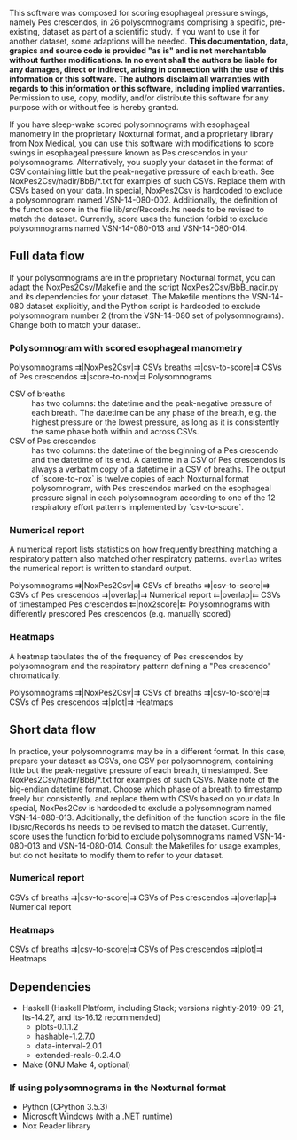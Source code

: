 This software was composed for scoring esophageal pressure swings, namely Pes crescendos, in 26 polysomnograms comprising a specific, pre-existing, dataset as part of a scientific study. If you want to use it for another dataset, some adaptions will be needed. **This documentation, data, grapics and source code is provided "as is" and is not merchantable without further modifications. In no event shall the authors be liable for any damages, direct or indirect, arising in connection with the use of this information or this software. The authors disclaim all warranties with regards to this information or this software, including implied warranties.** Permission to use, copy, modify, and/or distribute this software for any purpose with or without fee is hereby granted.

If you have sleep-wake scored polysomnograms with esophageal manometry in the proprietary Noxturnal format, and a proprietary library from Nox Medical, you can use this software with modifications to score swings in esophageal pressure known as Pes crescendos in your polysomnograms. Alternatively, you supply your dataset in the format of CSV containing little but the peak-negative pressure of each breath. See NoxPes2Csv/nadir/BbB/\*.txt for examples of such CSVs. Replace them with CSVs based on your data. In special, NoxPes2Csv is hardcoded to exclude a polysomnogram named VSN-14-080-002. Additionally, the definition of the function score in the file lib/src/Records.hs needs to be revised to match the dataset. Currently, score uses the function forbid to exclude polysomnograms named VSN-14-080-013 and VSN-14-080-014.

Full data flow
---
If your polysomnograms are in the proprietary Noxturnal format, you can adapt the NoxPes2Csv/Makefile and the script NoxPes2Csv/BbB_nadir.py and its dependencies for your dataset. The Makefile mentions the VSN-14-080 dataset explicitly, and the Python script is hardcoded to exclude polysomnogram number 2 (from the VSN-14-080 set of polysomnograms). Change both to match your dataset.

### Polysomnogram with scored esophageal manometry
Polysomnograms ⇉|NoxPes2Csv|⇉ CSVs breaths ⇉|csv-to-score|⇉ CSVs of Pes crescendos ⇉|score-to-nox|⇉ Polysomnograms
<dl>
  <dt>CSV of breaths</dt><dd> has two columns: the datetime and the peak-negative pressure of each breath. The datetime can be any phase of the breath, e.g. the highest pressure or the lowest pressure, as long as it is consistently the same phase both within and across CSVs.
  <dt>CSV of Pes crescendos</dt><dd> has two columns: the datetime of the beginning of a Pes crescendo and the datetime of its end. A datetime in a CSV of Pes crescendos is always a verbatim copy of a datetime in a CSV of breaths. The output of `score-to-nox` is twelve copies of each Noxturnal format polysomnogram, with Pes crescendos marked on the esophageal pressure signal in each polysomnogram according to one of the 12 respiratory effort patterns implemented by `csv-to-score`.</dd>
</dl>

### Numerical report
A numerical report lists statistics on how frequently breathing matching a respiratory pattern also matched other respiratory patterns. `overlap` writes the numerical report is written to standard output.

Polysomnograms ⇉|NoxPes2Csv|⇉ CSVs of breaths ⇉|csv-to-score|⇉ CSVs of Pes crescendos ⇉|overlap|⇉ Numerical report  ⇇|overlap|⇇ CSVs of timestamped Pes crescendos ⇇|nox2score|⇇ Polysomnograms with differently prescored Pes crescendos (e.g. manually scored)

### Heatmaps
A heatmap tabulates the of the frequency of Pes crescendos by polysomnogram and the respiratory pattern defining a "Pes crescendo" chromatically.

Polysomnograms ⇉|NoxPes2Csv|⇉ CSVs of breaths ⇉|csv-to-score|⇉ CSVs of Pes crescendos ⇉|plot|⇉ Heatmaps


Short data flow
---
In practice, your polysomnograms may be in a different format. In this case, prepare your dataset as CSVs, one CSV per polysomnogram, containing little but the peak-negative pressure of each breath, timestamped. See NoxPes2Csv/nadir/BbB/\*.txt for examples of such CSVs. Make note of the big-endian datetime format. Choose which phase of a breath to timestamp freely but consistently. and replace them with CSVs based on your data.In special, NoxPes2Csv is hardcoded to exclude a polysomnogram named VSN-14-080-013. Additionally, the definition of the function score in the file lib/src/Records.hs needs to be revised to match the dataset. Currently, score uses the function forbid to exclude polysomnograms named VSN-14-080-013 and VSN-14-080-014. Consult the Makefiles for usage examples, but do not hesitate to modify them to refer to your dataset.

### Numerical report
CSVs of breaths ⇉|csv-to-score|⇉ CSVs of Pes crescendos ⇉|overlap|⇉ Numerical report

### Heatmaps
CSVs of breaths ⇉|csv-to-score|⇉ CSVs of Pes crescendos ⇉|plot|⇉ Heatmaps


Dependencies
---
* Haskell (Haskell Platform, including Stack; versions nightly-2019-09-21, lts-14.27, and lts-16.12 recommended)
  - plots-0.1.1.2
  - hashable-1.2.7.0
  - data-interval-2.0.1
  - extended-reals-0.2.4.0
* Make (GNU Make 4, optional)

### If using polysomnograms in the Noxturnal format
* Python (CPython 3.5.3)
* Microsoft Windows (with a .NET runtime)
* Nox Reader library
